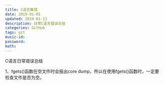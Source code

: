 ```yaml
---
title: C语言集错
date: 2019-01-01
updated: 2019-01-13
description: 日常C语言错误总结
categories: GitHub
tags: git
music-id:
password:
math:
---
```



C语言日常错误总结

1、fgets()函数在空文件时会报出core dump，所以在使用fgets()函数时，一定要检查文件是否为空。<br>
